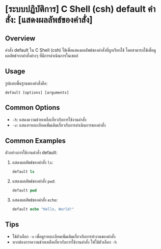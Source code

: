 # [ระบบปฏิบัติการ] C Shell (csh) default คำสั่ง: [แสดงผลลัพธ์ของคำสั่ง]

## Overview
คำสั่ง default ใน C Shell (csh) ใช้เพื่อแสดงผลลัพธ์ของคำสั่งที่ถูกเรียกใช้ โดยสามารถใช้เพื่อดูผลลัพธ์จากคำสั่งต่างๆ ที่มีการดำเนินการในเชลล์

## Usage
รูปแบบพื้นฐานของคำสั่งคือ:

```
default [options] [arguments]
```

## Common Options
- `-h`: แสดงความช่วยเหลือเกี่ยวกับการใช้งานคำสั่ง
- `-v`: แสดงรายละเอียดเพิ่มเติมเกี่ยวกับการดำเนินการของคำสั่ง

## Common Examples
ตัวอย่างการใช้งานคำสั่ง default:

1. แสดงผลลัพธ์ของคำสั่ง `ls`:
   ```csh
   default ls
   ```

2. แสดงผลลัพธ์ของคำสั่ง `pwd`:
   ```csh
   default pwd
   ```

3. แสดงผลลัพธ์ของคำสั่ง `echo`:
   ```csh
   default echo "Hello, World!"
   ```

## Tips
- ใช้ตัวเลือก `-v` เพื่อดูรายละเอียดเพิ่มเติมเกี่ยวกับการทำงานของคำสั่ง
- หากต้องการความช่วยเหลือเกี่ยวกับการใช้งานคำสั่ง ให้ใช้ตัวเลือก `-h`